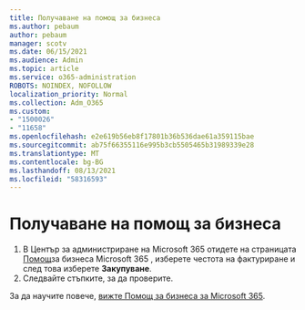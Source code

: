 ```yaml
---
title: Получаване на помощ за бизнеса
ms.author: pebaum
author: pebaum
manager: scotv
ms.date: 06/15/2021
ms.audience: Admin
ms.topic: article
ms.service: o365-administration
ROBOTS: NOINDEX, NOFOLLOW
localization_priority: Normal
ms.collection: Adm_O365
ms.custom:
- "1500026"
- "11658"
ms.openlocfilehash: e2e619b56eb8f17801b36b536dae61a359115bae
ms.sourcegitcommit: ab75f66355116e995b3cb5505465b31989339e28
ms.translationtype: MT
ms.contentlocale: bg-BG
ms.lasthandoff: 08/13/2021
ms.locfileid: "58316593"
---
```

# <a name="get-business-assist"></a>Получаване на помощ за бизнеса

1. В Център за администриране на Microsoft 365 отидете на страницата [Помощ](https://go.microsoft.com/fwlink/p/?linkid=2158423)за бизнеса Microsoft 365 , изберете честота на фактуриране и след това изберете **Закупуване**.
2. Следвайте стъпките, за да проверите.

За да научите повече, [вижте Помощ за бизнеса за Microsoft 365](https://docs.microsoft.com/microsoft-365/admin/misc/business-assist).
